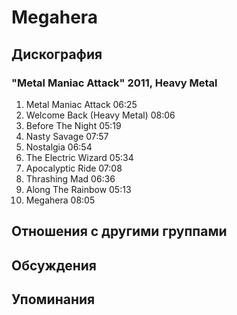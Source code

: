 # Megahera



## Дискография

### "Metal Maniac Attack" 2011, Heavy Metal

1. Metal Maniac Attack	06:25	 
2. Welcome Back (Heavy Metal)	08:06	 
3. Before The Night	05:19	 
4. Nasty Savage	07:57	 
5. Nostalgia	06:54	 
6. The Electric Wizard	05:34	 
7. Apocalyptic Ride	07:08	 
8. Thrashing Mad	06:36	 
9. Along The Rainbow	05:13	 
10. Megahera	08:05	 


## Отношения с другими группами


## Обсуждения


## Упоминания

